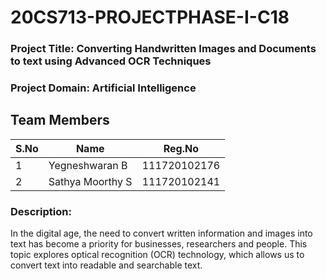 # 20CS713-PROJECTPHASE-I-C18

### Project Title: Converting Handwritten Images and Documents to text using Advanced OCR Techniques


### Project Domain: Artificial Intelligence


## Team Members 

| S.No | Name | Reg.No |
| --- | --- | --- |
| 1 | Yegneshwaran B | 111720102176 |
| 2 | Sathya Moorthy S | 111720102141 |

### Description:
In the digital age, the need to convert written information and images into text has become a priority for businesses, researchers and people. This topic explores optical recognition (OCR) technology, which allows us to convert text into readable and searchable text.
